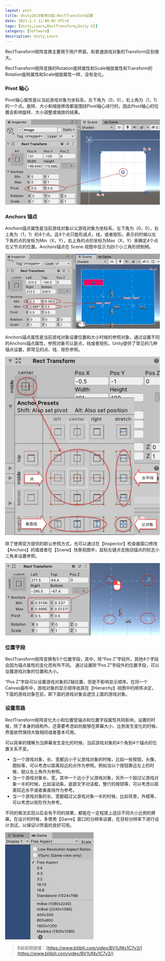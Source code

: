 ```yaml
---
layout: post
title: Unity2019常用功能:RectTransform设置
date: 2021-1-1 11:00:05 UTC+8
tags: [Unity,Learn,RectTransform,Unity UI]
category: [Software]
description: Unity,Learn
---
```


RectTransform矩阵变换主要用于用户界面，和普通游戏对象的Transform区别很大。

RectTransform矩阵变换的Rotation旋转属性和Scale缩放属性和Transform的Rotation旋转属性和Scale缩放属性一样，没有变化。

<!-- more -->

### Pivot 轴心

Pivot轴心属性是以当前游戏对象为坐标系，左下角为（0，0），右上角为（1，1）的一个点。旋转、大小和缩放修改都是围绕Pivot轴心进行的，因此Pivot轴心的位置会影响旋转、大小调整或缩放的结果。

![Unity2019常用功能:RectTransform](/images/20210101-RectTransform-01.png)

### Anchors 锚点

Anchors锚点属性是当前游戏对象以父游戏对象为坐标系，左下角为（0，0），右上角为（1，1）的4个点。这4个点只能形成点，线，或者矩形。表示的时候以左下角的点的坐标为Min（X，Y），右上角的点的坐标为Max（X，Y）来确定4个点在父节点的位置。Anchors锚点在 Scene 视图中显示为四个小三角形控制柄。

![Unity2019常用功能:RectTransform](/images/20210101-RectTransform-02.png)

Anchors锚点属性是当前游戏对象设置位置和大小时候的参照对象，通过设置不同的Anchors锚点属性，参照对象可以是点，线或者矩形。Unity提供了常见的几种锚点设置，即常见的点、线、矩形参照。

![Unity2019常用功能:RectTransform](/images/20210101-RectTransform-03.png)

除了使用官方提供的默认参照方式，也可以通过在【Inspector】检查器窗口修改【Anchors】的值或者在【Scene】场景视图中，鼠标左键点击拖动锚点的标志小三角来设置参照。

![Unity2019常用功能:RectTransform](/images/20210101-RectTransform-04.png)

### 位置字段

RectTransform矩阵变换有5个位置字段，其中，除“Pos Z”字段外，其他4个字段会因为锚点属性的变化而有所不同。	通过设置除“Pos Z”字段外的位置字段，可以设置游戏对象的位置和大小。

“Pos Z”字段可以设置游戏对象的Z轴位置，但是不影响显示顺序。在同一个Canvas画布中，游戏对象的显示顺序由其在【Hierarchy】视图中的顺序决定，下面的游戏对象在前，即下面的游戏对象会遮住上面的游戏对象。

### 设置思路

RectTransform矩阵变化大小和位置受锚点和位置字段属性共同影响，设置的时候，除了本身的结构外，还需要考虑如何能够在屏幕大小、比例发生变化的时候，界面依然保持大致相同或者基本可用。

可以简单的理解为当屏幕发生变化的时候，当前游戏对象的4个角到4个锚点的位置关系不变。

- 当一个游戏对象，长、宽都远小于父游戏对象的时候，比如一些按钮，头像，图标等，可以考虑以距离较近的点作为参照。例如当以个按钮靠近左上的时候，就以左上角作为参照。
- 当一个游戏对象长、宽，其中一个远小于父游戏对象，另外一个超过父游戏对象一半的时候，比如滚动条，底部文字对话框，整行的按钮等，可以考虑以距离较近水平或者垂直线作为参考。
- 当一个游戏对象的长、宽都超过父游戏对象一半的时候，比如背景，外框等，可以考虑以矩形作为参考。

不同的做法实现以后会有不同的效果，都能在一定程度上适应不同大小比例的屏幕。在设计的时候，多使用【Game】窗口的分辨率设置，在目标分辨率下进行设计测试，以保证UI界面的良好可用。

![Unity2019常用功能:RectTransform](/images/20210101-RectTransform-05.png)

> B站视频链接：[https://www.bilibili.com/video/BV1Uf4y1C7v3/](https://www.bilibili.com/video/BV1Uf4y1C7v3/)